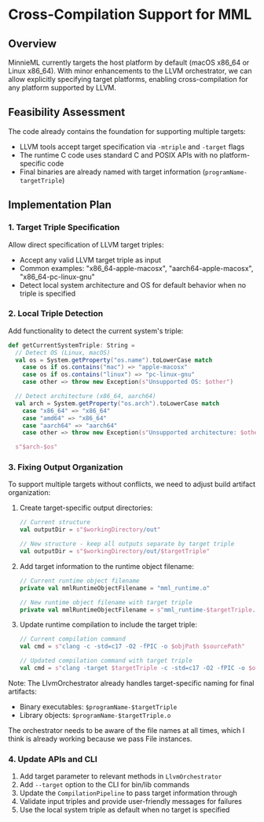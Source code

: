 # Cross-Compilation Support for MML

## Overview

MinnieML currently targets the host platform by default (macOS x86_64 or Linux x86_64).
With minor enhancements to the LLVM orchestrator,
we can allow explicitly specifying target platforms,
enabling cross-compilation for any platform supported by LLVM.

## Feasibility Assessment

The code already contains the foundation for supporting multiple targets:

- LLVM tools accept target specification via `-mtriple` and `-target` flags
- The runtime C code uses standard C and POSIX APIs with no platform-specific code
- Final binaries are already named with target information (`programName-targetTriple`)

## Implementation Plan

### 1. Target Triple Specification

Allow direct specification of LLVM target triples:

- Accept any valid LLVM target triple as input
- Common examples: "x86_64-apple-macosx", "aarch64-apple-macosx", "x86_64-pc-linux-gnu"
- Detect local system architecture and OS for default behavior when no triple is specified

### 2. Local Triple Detection

Add functionality to detect the current system's triple:

```scala
def getCurrentSystemTriple: String =
  // Detect OS (Linux, macOS)
  val os = System.getProperty("os.name").toLowerCase match
    case os if os.contains("mac") => "apple-macosx"
    case os if os.contains("linux") => "pc-linux-gnu"
    case other => throw new Exception(s"Unsupported OS: $other")

  // Detect architecture (x86_64, aarch64)
  val arch = System.getProperty("os.arch").toLowerCase match
    case "x86_64" => "x86_64"
    case "amd64" => "x86_64"
    case "aarch64" => "aarch64"
    case other => throw new Exception(s"Unsupported architecture: $other")

  s"$arch-$os"
```

### 3. Fixing Output Organization

To support multiple targets without conflicts, we need to adjust build artifact organization:

1. Create target-specific output directories:

   ```scala
   // Current structure
   val outputDir = s"$workingDirectory/out"

   // New structure - keep all outputs separate by target triple
   val outputDir = s"$workingDirectory/out/$targetTriple"
   ```

2. Add target information to the runtime object filename:

   ```scala
   // Current runtime object filename
   private val mmlRuntimeObjectFilename = "mml_runtime.o"

   // New runtime object filename with target triple
   private val mmlRuntimeObjectFilename = s"mml_runtime-$targetTriple.o"
   ```

3. Update runtime compilation to include the target triple:

   ```scala
   // Current compilation command
   val cmd = s"clang -c -std=c17 -O2 -fPIC -o $objPath $sourcePath"

   // Updated compilation command with target triple
   val cmd = s"clang -target $targetTriple -c -std=c17 -O2 -fPIC -o $objPath $sourcePath"
   ```

Note: The LlvmOrchestrator already handles target-specific naming for final artifacts:

- Binary executables: `$programName-$targetTriple`
- Library objects: `$programName-$targetTriple.o`

The orchestrator needs to be aware of the file names at all times, which I think is already
working because we pass File instances.

### 4. Update APIs and CLI

1. Add target parameter to relevant methods in `LlvmOrchestrator`
2. Add `--target` option to the CLI for bin/lib commands
3. Update the `CompilationPipeline` to pass target information through
4. Validate input triples and provide user-friendly messages for failures
5. Use the local system triple as default when no target is specified
